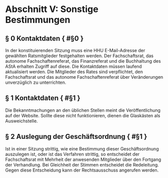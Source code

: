 # Abschnitt V: Sonstige Bestimmungen
## § 0 Kontaktdaten { #§0 }
In der konstituierenden Sitzung muss eine HHU E-Mail-Adresse der gewählten Ratsmitglieder festgehalten werden. Der Fachschaftsrat, das autonome Fachschaftenreferat, das Finanzreferat und die Buchhaltung des AStA erhalten Zugriff auf diese. Die Kontaktdaten müssen laufend aktualisiert werden. Die Mitglieder des Rates sind verpflichtet, den Fachschaftsrat und das autonome Fachschaftenreferat über Veränderungen unverzüglich zu unterrichten.

## § 1 Kontaktdaten { #§1 }
Die Bekanntmachungen an den üblichen Stellen meint die Veröffentlichung auf der Website. Sollte diese nicht funktionieren, dienen die Glaskästen als Ausweichstelle.

## § 2 Auslegung der Geschäftsordnung { #§1 }
Ist in einer Sitzung strittig, wie eine Bestimmung dieser Geschäftsordnung auszulegen ist, oder ist das Verfahren strittig, so entscheidet der Fachschaftsrat mit Mehrheit der anwesenden Mitglieder über den Fortgang der Verhandlung. Bei Gleichheit der Stimmen entscheidet die Redeleitung. Gegen diese Entscheidung kann der Rechtsausschuss angerufen werden.